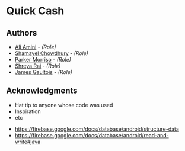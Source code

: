 # Quick Cash

## Authors

* [Ali Amini](al935400@dal.ca) - *(Role)*
* [Shamayel Chowdhury](fz338338@dal.ca) - *(Role)*
* [Parker Morriso](pr581958@dal.ca) - *(Role)*
* [Shreya Rai](sh219628@dal.ca) - *(Role)*
* [James Gaultois](james.gaultois@dal.ca) - *(Role)*




## Acknowledgments

* Hat tip to anyone whose code was used
* Inspiration
* etc
- https://firebase.google.com/docs/database/android/structure-data
- https://firebase.google.com/docs/database/android/read-and-write#java
